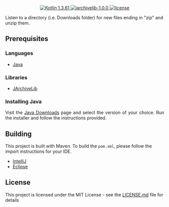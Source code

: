<p align="center">
  <a href="https://kotlinlang.org/">
    <img src="https://img.shields.io/badge/Kotlin-1.3.61-blue.svg" alt="Kotlin 1.3.61">
  </a>
  <a href="https://github.com/thrau/jarchivelib">
    <img src="https://img.shields.io/badge/jarchivelib-1.0.0-blue.svg" alt="jarchivelib-1.0.0">
  </a>
  <a href="LICENSE.md">
    <img src="https://img.shields.io/github/license/JakeJMattson/AutoUnzipper.svg" alt="license">
  </a>
</p>

Listen to a directory (i.e. Downloads folder) for new files ending in "zip" and unzip them.

## Prerequisites

### Languages
* [Java](https://jdk.java.net/11/)

### Libraries
* [JArchiveLib](https://github.com/thrau/jarchivelib)

### Installing Java
<p align="justify">
Visit the <a href="https://jdk.java.net/11/">Java Downloads</a> page and select the version of your choice.
Run the installer and follow the instructions provided.
</p>

## Building
This project is built with Maven. To build the `pom.xml`, please follow the import instructions for your IDE.
* [IntelliJ](https://www.tutorialspoint.com/maven/maven_intellij_idea.htm)
* [Eclipse](https://www.tutorialspoint.com/maven/maven_eclispe_ide.htm)

## License
This project is licensed under the MIT License - see the [LICENSE.md](LICENSE.md) file for details
